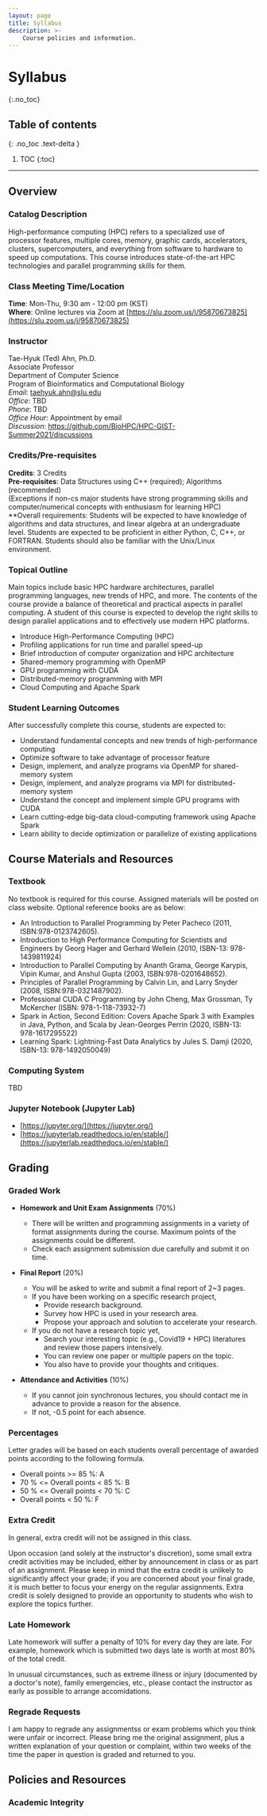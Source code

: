```yaml
---
layout: page
title: Syllabus
description: >-
    Course policies and information.
---
```


# Syllabus
{:.no_toc}

## Table of contents
{: .no_toc .text-delta }

1. TOC
{:toc}

---

## Overview

### Catalog Description

High-performance computing (HPC) refers to a specialized use of processor features, multiple cores, memory, graphic cards, accelerators, clusters, supercomputers, and everything from software to hardware to speed up computations. This course introduces state-of-the-art HPC technologies and parallel programming skills for them.

### Class Meeting Time/Location

**Time**: Mon-Thu, 9:30 am - 12:00 pm (KST)  
**Where**: Online lectures via Zoom at [https://slu.zoom.us/j/95870673825](https://slu.zoom.us/j/95870673825)

### Instructor
Tae-Hyuk (Ted) Ahn, Ph.D.  
Associate Professor  
Department of Computer Science  
Program of Bioinformatics and Computational Biology  
*Email*: <taehyuk.ahn@slu.edu>  
*Office*: TBD  
*Phone*: TBD  
*Office Hour*: Appointment by email  
*Discussion*: <https://github.com/BioHPC/HPC-GIST-Summer2021/discussions>  

### Credits/Pre-requisites
**Credits**: 3 Credits  
**Pre-requisites**: Data Structures using C++ (required); Algorithms (recommended)  
(Exceptions if non-cs major students have strong programming skills and computer/numerical concepts with enthusiasm for learning HPC)  
**Overall requirements: Students will be expected to have knowledge of algorithms and data structures, and linear algebra at an undergraduate level. Students are expected to be proficient in either Python, C, C++, or FORTRAN. Students should also be familiar with the Unix/Linux environment.  

### Topical Outline
Main topics include basic HPC hardware architectures, parallel programming languages, new trends of HPC, and more. The contents of the course provide a balance of theoretical and practical aspects in parallel computing. A student of this course is expected to develop the right skills to design parallel applications and to effectively use modern HPC platforms.
* Introduce High-Performance Computing (HPC)
* Profiling applications for run time and parallel speed-up
* Brief introduction of computer organization and HPC architecture
* Shared-memory programming with OpenMP
* GPU programming with CUDA
* Distributed-memory programming with MPI
* Cloud Computing and Apache Spark

### Student Learning Outcomes

After successfully complete this course, students are expected to:
* Understand fundamental concepts and new trends of high-performance computing
* Optimize software to take advantage of processor feature
* Design, implement, and analyze programs via OpenMP for shared-memory system
* Design, implement, and analyze programs via MPI for distributed-memory system
* Understand the concept and implement simple GPU programs with CUDA
* Learn cutting-edge big-data cloud-computing framework using Apache Spark
* Learn ability to decide optimization or parallelize of existing applications

## Course Materials and Resources

### Textbook
No textbook is required for this course. Assigned materials will be posted on class website. Optional reference books are as below:

* An Introduction to Parallel Programming by Peter Pacheco (2011, ISBN:978-0123742605).
* Introduction to High Performance Computing for Scientists and Engineers by Georg Hager and Gerhard Wellein (2010, ISBN-13: 978-1439811924)
* Introduction to Parallel Computing by Ananth Grama, George Karypis, Vipin Kumar, and Anshul Gupta (2003, ISBN:978-0201648652).
* Principles of Parallel Programming by Calvin Lin, and Larry Snyder (2008, ISBN:978-0321487902).
* Professional CUDA C Programming by John Cheng, Max Grossman, Ty McKercher (ISBN: 978-1-118-73932-7)
* Spark in Action, Second Edition: Covers Apache Spark 3 with Examples in Java, Python, and Scala by Jean-Georges Perrin (2020, ISBN-13: 978-1617295522)
* Learning Spark: Lightning-Fast Data Analytics by Jules S. Damji (2020, ISBN-13: 978-1492050049)

### Computing System
TBD

### Jupyter Notebook (Jupyter Lab)
- [https://jupyter.org/](https://jupyter.org/)
- [https://jupyterlab.readthedocs.io/en/stable/](https://jupyterlab.readthedocs.io/en/stable/)

## Grading

### Graded Work
- **Homework and Unit Exam Assignments** (70%)
  - There will be written and programming assignments in a variety of format assignments during the course. Maximum points of the assignments could be different.
  - Check each assignment submission due carefully and submit it on time.

- **Final Report** (20%)
  - You will be asked to write and submit a final report of 2~3 pages.
  - If you have been working on a specific research project, 
    - Provide research background.
    - Survey how HPC is used in your research area.
    - Propose your approach and solution to accelerate your research.
  - If you do not have a research topic yet, 
    - Search your interesting topic (e.g., Covid19 + HPC) literatures and review those papers intensively.
    - You can review one paper or multiple papers on the topic.
    - You also have to provide your thoughts and critiques.

- **Attendance and Activities** (10%)
  - If you cannot join synchronous lectures, you should contact me in advance to provide a reason for the absence.
  - If not, -0.5 point for each absence. 

### Percentages
Letter grades will be based on each students overall percentage of awarded points according to the following formula.

- Overall points >= 85 %: A
- 70 % <= Overall points < 85 %: B
- 50 % <= Overall points < 70 %: C
- Overall points < 50 %: F

### Extra Credit
In general, extra credit will not be assigned in this class.

Upon occasion (and solely at the instructor's discretion), some small extra credit activities may be included, either by announcement in class or as part of an assignment. Please keep in mind that the extra credit is unlikely to significantly affect your grade; if you are concerned about your final grade, it is much better to focus your energy on the regular assignments. Extra credit is solely designed to provide an opportunity to students who wish to explore the topics further.

### Late Homework
Late homework will suffer a penalty of 10% for every day they are late. For example, homework which is submitted two days late is worth at most 80% of the total credit.

In unusual circumstances, such as extreme illness or injury (documented by a doctor's note), family emergencies, etc., please contact the instructor as early as possible to arrange accomidations.

### Regrade Requests
I am happy to regrade any assignmentss or exam problems which you think were unfair or incorrect. Please bring me the original assignment, plus a written explanation of your question or complaint, within two weeks of the time the paper in question is graded and returned to you.

## Policies and Resources

### Academic Integrity

